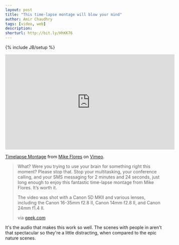 ```yaml
---
layout: post
title: "This time-lapse montage will blow your mind"
author: Amir Chaudhry
tags: [video, web]
description:
shorturl: http://bit.ly/HhKK76
---
```

{% include JB/setup %}

&#x20; <iframe src="http://player.vimeo.com/video/14352658?title=0&amp;byline=0&amp;portrait=0" width="540" height="304" frameborder="0" webkitAllowFullScreen="true" mozallowfullscreen="true" allowFullScreen="true">lipsum</iframe><p><a href="http://vimeo.com/14352658">Timelapse Montage</a> from <a href="http://vimeo.com/mikeflores">Mike Flores</a> on <a href="http://vimeo.com">Vimeo</a>.</p>

> What? Were you trying to use your brain for something right this
> moment? Please stop that. Stop your multitasking, your conference
> calling, and your SMS messaging for 2 minutes and 24 seconds, just
> long enough to enjoy this fantastic time-lapse montage from Mike
> Flores. It’s worth it.
>
> The video was shot with a Canon 5D MKII and various lenses, including
> the Canon 16-35mm f2.8 II, Canon 14mm f2.8 II, and Canon 24mm f1.4 II.
>
> via
> [geek.com](http://www.geek.com/articles/geek-cetera/this-time-lapse-montage-will-blow-your-mind-20100925/)

It's the audio that makes this work so well. The scenes with people in
aren't that spectacular so they're a little distracting, when compared
to the epic nature scenes.
